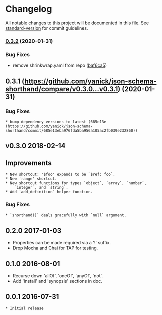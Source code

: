 # Changelog

All notable changes to this project will be documented in this file. See [standard-version](https://github.com/conventional-changelog/standard-version) for commit guidelines.

### [0.3.2](https://github.com/yanick/json-schema-shorthand/compare/v0.3.1...v0.3.2) (2020-01-31)


### Bug Fixes

* remove shrinkwrap.yaml from repo ([baf6ca5](https://github.com/yanick/json-schema-shorthand/commit/baf6ca5c27f9f7723afa48796da0627160579839))

## 0.3.1 (https://github.com/yanick/json-schema-shorthand/compare/v0.3.0...v0.3.1) (2020-01-31)

### Bug Fixes

    * bump dependency versions to latest (685e13e (https://github.com/yanick/json-schema-shorthand/commit/685e13eba976fda5ba956a105ac2fb039e232860))

## v0.3.0 2018-02-14

## Improvements
    * New shortcut: '$foo' expands to be `$ref: foo`.
    * New 'range' shortcut.
    * New shortcut functions for types `object`, `array`, `number`,
        `integer`, and `string`.
    * Add `add_definition` helper function.

### Bug Fixes
    * `shorthand()` deals gracefully with `null` argument.


## 0.2.0 2017-01-03
  * Properties can be made required via a '!' suffix.
  * Drop Mocha and Chai for TAP for testing.

## 0.1.0 2016-08-01
  * Recurse down 'allOf', 'oneOf', 'anyOf', 'not'.
  * Add 'install' and 'synopsis' sections in doc.

## 0.0.1 2016-07-31
    * Initial release
